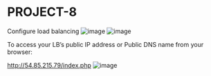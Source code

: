 # PROJECT-8

Configure load balancing
![image](https://user-images.githubusercontent.com/113097621/217114598-58ec7d45-2856-4aea-b217-736f60d6a818.png)
![image](https://user-images.githubusercontent.com/113097621/217114703-aed4352d-18c4-4e74-8a10-4d028b797992.png)


To access your LB’s public IP address or Public DNS name from your browser:

http://54.85.215.79/index.php
![image](https://user-images.githubusercontent.com/113097621/217115448-54e4c7e1-293f-467f-acc4-aa8f7d757ff7.png)


